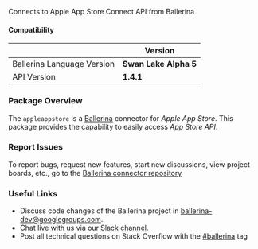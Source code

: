 Connects to Apple App Store Connect API from Ballerina

#### Compatibility
|                               | Version               |
|-------------------------------|-----------------------|
| Ballerina Language Version    | **Swan Lake Alpha 5** |
| API Version                   | **1.4.1**               |

### Package Overview
The `appleappstore` is a [Ballerina](https://ballerina.io/) connector for *Apple App Store*.
This package provides the capability to easily access *App Store API*.
### Report Issues
To report bugs, request new features, start new discussions, view project boards, etc., go to the [Ballerina connector repository](https://github.com/ballerina-platform/ballerinax-openapi-connectors)
### Useful Links
- Discuss code changes of the Ballerina project in [ballerina-dev@googlegroups.com](mailto:ballerina-dev@googlegroups.com).
- Chat live with us via our [Slack channel](https://ballerina.io/community/slack/).
- Post all technical questions on Stack Overflow with the [#ballerina](https://stackoverflow.com/questions/tagged/ballerina) tag
